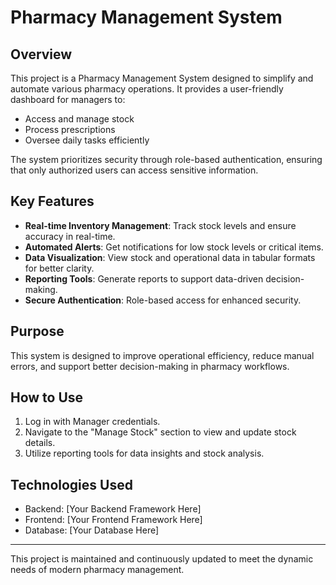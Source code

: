 # Pharmacy Management System

## Overview
This project is a Pharmacy Management System designed to simplify and automate various pharmacy operations. It provides a user-friendly dashboard for managers to:
- Access and manage stock
- Process prescriptions
- Oversee daily tasks efficiently

The system prioritizes security through role-based authentication, ensuring that only authorized users can access sensitive information.

## Key Features
- **Real-time Inventory Management**: Track stock levels and ensure accuracy in real-time.
- **Automated Alerts**: Get notifications for low stock levels or critical items.
- **Data Visualization**: View stock and operational data in tabular formats for better clarity.
- **Reporting Tools**: Generate reports to support data-driven decision-making.
- **Secure Authentication**: Role-based access for enhanced security.

## Purpose
This system is designed to improve operational efficiency, reduce manual errors, and support better decision-making in pharmacy workflows.

## How to Use
1. Log in with Manager credentials.
2. Navigate to the "Manage Stock" section to view and update stock details.
3. Utilize reporting tools for data insights and stock analysis.

## Technologies Used
- Backend: [Your Backend Framework Here]
- Frontend: [Your Frontend Framework Here]
- Database: [Your Database Here]

---

This project is maintained and continuously updated to meet the dynamic needs of modern pharmacy management.
